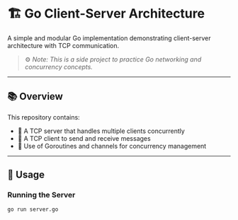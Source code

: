 # 🏗️ Go Client-Server Architecture

A simple and modular Go implementation demonstrating client-server architecture with TCP communication.

> ⚙️ _Note: This is a side project to practice Go networking and concurrency concepts._

---

## 📚 Overview

This repository contains:
- 🔌 A TCP server that handles multiple clients concurrently
- 🤝 A TCP client to send and receive messages
- 🧵 Use of Goroutines and channels for concurrency management

---

## 🚀 Usage

### Running the Server
```bash
go run server.go

